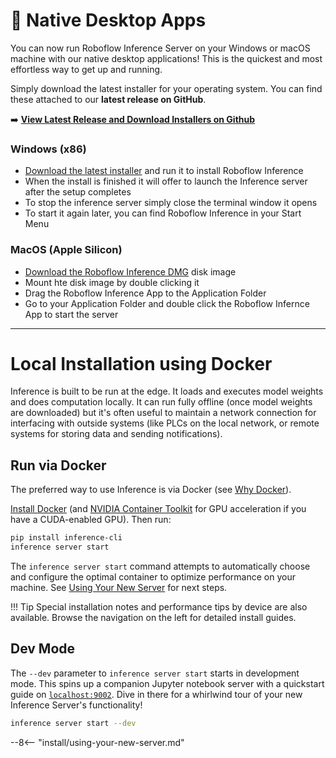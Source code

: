 # 🚀 Native Desktop Apps

You can now run Roboflow Inference Server on your Windows or macOS machine with our native desktop applications! This is the quickest and most effortless way to get up and running.

Simply download the latest installer for your operating system.  You can find these attached to our **latest release on GitHub**.

➡️ **[View Latest Release and Download Installers on Github](https://github.com/roboflow/inference/releases)**

### Windows (x86)
 - [Download the latest installer](https://github.com/roboflow/inference/releases) and run it to install Roboflow Inference
 - When the install is finished it will offer to launch the Inference server after the setup completes
 - To stop the inference server simply close the terminal window it opens
 - To start it again later, you can find Roboflow Inference in your Start Menu

### MacOS (Apple Silicon)
 - [Download the Roboflow Inference DMG](https://github.com/roboflow/inference/releases) disk image
 - Mount hte disk image by double clicking it
 - Drag the Roboflow Inference App to the Application Folder
 - Go to your Application Folder and double click the Roboflow Infernce App to start the server




---

# Local Installation using Docker

Inference is built to be run at the edge. It loads and executes model
weights and does computation locally. It can run fully offline (once
model weights are downloaded) but it's often useful to maintain a
network connection for interfacing with outside systems (like PLCs on
the local network, or remote systems for storing data and sending
notifications).

## Run via Docker

The preferred way to use Inference is via Docker 
(see [Why Docker](/understand/architecture.md#why-docker)).

[Install Docker](https://docs.docker.com/engine/install/) (and
[NVIDIA Container Toolkit](https://docs.nvidia.com/datacenter/cloud-native/container-toolkit/latest/install-guide.html)
for GPU acceleration if you have a CUDA-enabled GPU). Then run:

```bash
pip install inference-cli
inference server start
```

The `inference server start` command attempts to automatically choose 
and configure the optimal container to optimize performance on your machine.
See [Using Your New Server](#using-your-new-server) for next steps.

!!! Tip
    Special installation notes and performance tips by device are also available.
    Browse the navigation on the left for detailed install guides.

## Dev Mode

The `--dev` parameter to `inference server start` starts in development mode.
This spins up a companion Jupyter notebook server with a quickstart guide on 
[`localhost:9002`](http://localhost:9002). Dive in there for a whirlwind tour
of your new Inference Server's functionality!

```bash
inference server start --dev
```

--8<-- "install/using-your-new-server.md"